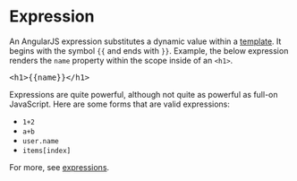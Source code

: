 # Expression

An AngularJS expression substitutes a dynamic value within a [template](#AngularJS/template). It begins with the symbol `{{` and ends with `}}`. Example, the below expression renders the `name` property
within the scope inside of an `<h1>`.

<pre>
&lt;h1&gt;<span class="highlight">{{name}}</span>&lt;/h1&gt;
</pre>

Expressions are quite powerful, although not quite as powerful as full-on JavaScript. Here are some forms that are valid expressions:

* `1+2`
* `a+b`
* `user.name`
* `items[index]`

For more, see [expressions](https://docs.angularjs.org/guide/expression).
